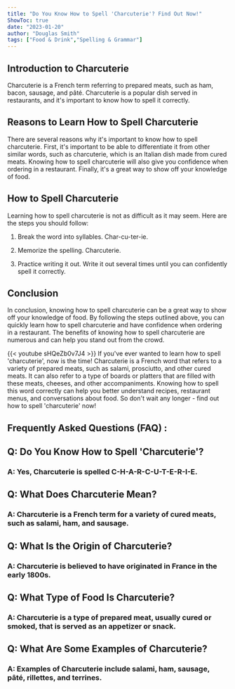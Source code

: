 ```yaml
---
title: "Do You Know How to Spell 'Charcuterie'? Find Out Now!"
ShowToc: true 
date: "2023-01-20"
author: "Douglas Smith" 
tags: ["Food & Drink","Spelling & Grammar"]
---
```

## Introduction to Charcuterie

Charcuterie is a French term referring to prepared meats, such as ham, bacon, sausage, and pâté. Charcuterie is a popular dish served in restaurants, and it's important to know how to spell it correctly.

## Reasons to Learn How to Spell Charcuterie

There are several reasons why it's important to know how to spell charcuterie. First, it's important to be able to differentiate it from other similar words, such as charcuterie, which is an Italian dish made from cured meats. Knowing how to spell charcuterie will also give you confidence when ordering in a restaurant. Finally, it's a great way to show off your knowledge of food.

## How to Spell Charcuterie

Learning how to spell charcuterie is not as difficult as it may seem. Here are the steps you should follow:

1. Break the word into syllables. Char-cu-ter-ie.

2. Memorize the spelling. Charcuterie.

3. Practice writing it out. Write it out several times until you can confidently spell it correctly.

## Conclusion

In conclusion, knowing how to spell charcuterie can be a great way to show off your knowledge of food. By following the steps outlined above, you can quickly learn how to spell charcuterie and have confidence when ordering in a restaurant. The benefits of knowing how to spell charcuterie are numerous and can help you stand out from the crowd.

{{< youtube sHQeZb0v7J4 >}} 
If you've ever wanted to learn how to spell 'charcuterie', now is the time! Charcuterie is a French word that refers to a variety of prepared meats, such as salami, prosciutto, and other cured meats. It can also refer to a type of boards or platters that are filled with these meats, cheeses, and other accompaniments. Knowing how to spell this word correctly can help you better understand recipes, restaurant menus, and conversations about food. So don't wait any longer - find out how to spell 'charcuterie' now!

## Frequently Asked Questions (FAQ) :
<h2>Q: Do You Know How to Spell 'Charcuterie'?</h2>

<h3>A: Yes, Charcuterie is spelled C-H-A-R-C-U-T-E-R-I-E.</h3>

<h2>Q: What Does Charcuterie Mean?</h2>

<h3>A: Charcuterie is a French term for a variety of cured meats, such as salami, ham, and sausage.</h3>

<h2>Q: What Is the Origin of Charcuterie?</h2>

<h3>A: Charcuterie is believed to have originated in France in the early 1800s.</h3>

<h2>Q: What Type of Food Is Charcuterie?</h2>

<h3>A: Charcuterie is a type of prepared meat, usually cured or smoked, that is served as an appetizer or snack.</h3>

<h2>Q: What Are Some Examples of Charcuterie?</h2>

<h3>A: Examples of Charcuterie include salami, ham, sausage, pâté, rillettes, and terrines.</h3>





